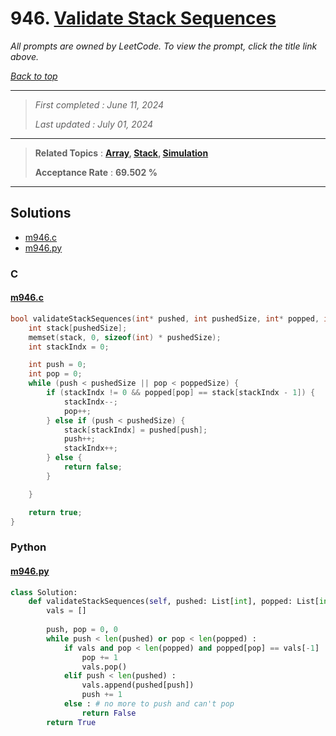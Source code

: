# 946. [Validate Stack Sequences](<https://leetcode.com/problems/validate-stack-sequences>)

*All prompts are owned by LeetCode. To view the prompt, click the title link above.*

*[Back to top](<../README.md>)*

------

> *First completed : June 11, 2024*
>
> *Last updated : July 01, 2024*

------

> **Related Topics** : **[Array](<by_topic/Array.md>), [Stack](<by_topic/Stack.md>), [Simulation](<by_topic/Simulation.md>)**
>
> **Acceptance Rate** : **69.502 %**

------

## Solutions

- [m946.c](<../my-submissions/m946.c>)
- [m946.py](<../my-submissions/m946.py>)
### C
#### [m946.c](<../my-submissions/m946.c>)
```C
bool validateStackSequences(int* pushed, int pushedSize, int* popped, int poppedSize) {
    int stack[pushedSize];
    memset(stack, 0, sizeof(int) * pushedSize);
    int stackIndx = 0;

    int push = 0;
    int pop = 0;
    while (push < pushedSize || pop < poppedSize) {
        if (stackIndx != 0 && popped[pop] == stack[stackIndx - 1]) {
            stackIndx--;
            pop++;
        } else if (push < pushedSize) {
            stack[stackIndx] = pushed[push];
            push++;
            stackIndx++;
        } else {
            return false;
        }

    }

    return true;
}
```

### Python
#### [m946.py](<../my-submissions/m946.py>)
```Python
class Solution:
    def validateStackSequences(self, pushed: List[int], popped: List[int]) -> bool:
        vals = []
        
        push, pop = 0, 0
        while push < len(pushed) or pop < len(popped) :
            if vals and pop < len(popped) and popped[pop] == vals[-1] :
                pop += 1
                vals.pop()
            elif push < len(pushed) :
                vals.append(pushed[push])
                push += 1
            else : # no more to push and can't pop
                return False
        return True
```

